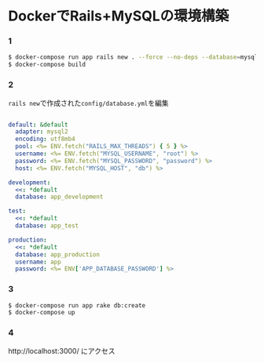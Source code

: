# DockerでRails+MySQLの環境構築

### 1
```bash
$ docker-compose run app rails new . --force --no-deps --database=mysql --skip-test --webpacker
$ docker-compose build
```

### 2
`rails new`で作成された`config/database.yml`を編集

```yml:config/database.yml

default: &default
  adapter: mysql2
  encoding: utf8mb4
  pool: <%= ENV.fetch("RAILS_MAX_THREADS") { 5 } %>
  username: <%= ENV.fetch("MYSQL_USERNAME", "root") %>
  password: <%= ENV.fetch("MYSQL_PASSWORD", "password") %>
  host: <%= ENV.fetch("MYSQL_HOST", "db") %>

development:
  <<: *default
  database: app_development

test:
  <<: *default
  database: app_test

production:
  <<: *default
  database: app_production
  username: app
  password: <%= ENV['APP_DATABASE_PASSWORD'] %>
```

### 3
```bash
$ docker-compose run app rake db:create
$ docker-compose up
```

### 4
http://localhost:3000/ にアクセス
